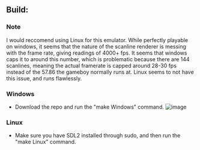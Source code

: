 ## Build:

### Note
I would reccomend using Linux for this emulator. While perfectly playable on windows, it seems that the nature of the scanline renderer is messing with the frame rate, giving readings of 4000+ fps. It seems that windows caps it to around this number, which is problematic because there are 144 scanlines, meaning the actual framerate is capped around 28-30 fps instead of the 57.86 the gameboy normally runs at. Linux seems to not have this issue, and runs flawlessly.

### Windows
* Download the repo and run the "make Windows" command.
![image](https://github.com/user-attachments/assets/981d1bb5-4c8e-4b62-a4fe-180463a0defd)

### Linux
* Make sure you have SDL2 installed through sudo, and then run the "make Linux" command.
